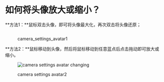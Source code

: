 # 如何将头像放大或缩小？

**方法1：**鼠标双击头像，即可将头像最大化，再次双击将头像还原；

<figure><img src="../.gitbook/assets/双击放大或还原头像.gif" alt=""><figcaption><p>camera_settings_avatar1</p></figcaption></figure>

**方法2：**鼠标移动到头像，然后将鼠标移动到任意蓝点后点击拖动即可放大或缩小。

<figure><img src="../.gitbook/assets/2023-02-13 20.41.25 (1).gif" alt="camera settings avatar changing"><figcaption><p>camera settings avatar2</p></figcaption></figure>

